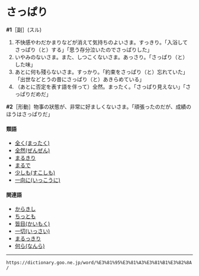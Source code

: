 # さっぱり

**\#1**［副］(スル)

1.  不快感やわだかまりなどが消えて気持ちのよいさま。すっきり。「入浴してさっぱり（と）する」「思う存分泣いたのでさっぱりした」
2.  いやみのないさま。また、しつこくないさま。あっさり。「さっぱり（と）した味」
3.  あとに何も殘らないさま。すっかり。「約束をさっぱり（と）忘れていた」「出世などとうの昔にさっぱり（と）あきらめている」
4.  （あとに否定を表す語を伴って）全然。まったく。「さっぱり見えない」「さっぱりだめだ」
    

**\#2**［形動］物事の狀態が、非常に好ましくないさま。「頑張ったのだが、成績のほうはさっぱりだ」

#### 類語

-   [全く(まったく)](https://dictionary.goo.ne.jp/word/%E5%85%A8%E3%81%8F/#jn-208755)
-   [全然(ぜんぜん)](https://dictionary.goo.ne.jp/word/%E5%85%A8%E7%84%B6/#jn-126699)
-   [まるきり](https://dictionary.goo.ne.jp/word/%E4%B8%B8%E5%88%87%E3%82%8A/#jn-209907)
-   [まるで](https://dictionary.goo.ne.jp/word/%E4%B8%B8%E3%81%A7/#jn-210069)
-   [少しも(すこしも)](https://dictionary.goo.ne.jp/word/%E5%B0%91%E3%81%97%E3%82%82/#jn-118100)
-   [一向に(いっこうに)](https://dictionary.goo.ne.jp/word/%E4%B8%80%E5%90%91_%28%E3%81%84%E3%81%A3%E3%81%93%E3%81%86%29/#jn-13189)

#### 関連語

-   [からきし](https://dictionary.goo.ne.jp/word/%E3%81%8B%E3%82%89%E3%81%8D%E3%81%97/#jn-45626)
-   [ちっとも](https://dictionary.goo.ne.jp/word/%E4%BA%9B%E3%81%A8%E3%82%82_%28%E3%81%A1%E3%81%A3%E3%81%A8%E3%82%82%29/#jn-142025)
-   [皆目(かいもく)](https://dictionary.goo.ne.jp/word/%E7%9A%86%E7%9B%AE/#jn-37072)
-   [一切(いっさい)](https://dictionary.goo.ne.jp/word/%E4%B8%80%E5%88%87_%28%E3%81%84%E3%81%A3%E3%81%95%E3%81%84%29/#jn-13218)
-   [まるっきり](https://dictionary.goo.ne.jp/word/%E4%B8%B8%E3%81%A3%E5%88%87%E3%82%8A/#jn-210060)
-   [何ら(なんら)](https://dictionary.goo.ne.jp/word/%E4%BD%95%E7%AD%89_%28%E3%81%AA%E3%82%93%E3%82%89%29/#jn-166059)

---
`https://dictionary.goo.ne.jp/word/%E3%81%95%E3%81%A3%E3%81%B1%E3%82%8A/`